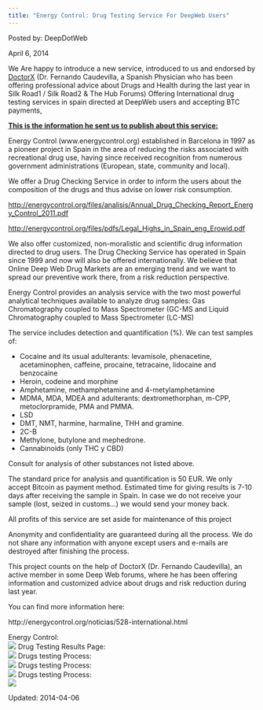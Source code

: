 ```yaml
---
title: "Energy Control: Drug Testing Service For DeepWeb Users"
---
```


Posted by: DeepDotWeb

<span>April 6, 2014</span>

<p>We Are happy to introduce a new service, introduced to us and endorsed by <a href="/2014/03/26/doctorx-ask-drug-expert-physician-thread-now-hub-forums/">DoctorX</a> (Dr. Fernando Caudevilla, a Spanish Physician who has been offering professional advice about Drugs and Health during the last year in Silk Road1 / Silk Road2 &amp; The Hub Forums) Offering International drug testing services in spain directed at DeepWeb users and accepting BTC payments,</p>
<p><span style="text-decoration: underline;"><strong>This is the information he sent us to publish about this service:</strong></span></p>
<p>Energy Control (www.energycontrol.org) established in Barcelona in 1997 as a pioneer project in Spain in the area of reducing the risks associated with recreational drug use, having since received recognition from numerous government administrations (European, state, community and local).</p>
<p>We offer a Drug Checking Service in order to inform the users about the composition of the drugs and thus advise on lower risk consumption.</p>
<p><a href="http://energycontrol.org/files/analisis/Annual_Drug_Checking_Report_Energy_Control_2011.pdf">http://energycontrol.org/files/analisis/Annual_Drug_Checking_Report_Energy_Control_2011.pdf</a></p>
<p><a href="http://energycontrol.org/files/pdfs/Legal_Highs_in_Spain_eng_Erowid.pdf">http://energycontrol.org/files/pdfs/Legal_Highs_in_Spain_eng_Erowid.pdf</a></p>
<p>We also offer customized, non-moralistic and scientific drug information directed to drug users. The Drug Checking Service has operated in Spain since 1999 and now will also be offered internationally. We believe that Online Deep Web Drug Markets are an emerging trend and we want to spread our preventive work there, from a risk reduction perspective.</p>
<p>Energy Control provides an analysis service with the two most powerful analytical techniques available to analyze drug samples: Gas Chromatography coupled to Mass Spectrometer (GC-MS and Liquid Chromatography coupled to Mass Spectrometer (LC-MS)</p>
<p>The service includes detection and quantification (%). We can test samples of:</p>
<ul>
<li>Cocaine and its usual adulterants: levamisole, phenacetine, acetaminophen, caffeine, procaine, tetracaine, lidocaine and benzocaine</li>
<li>Heroin, codeine and morphine</li>
<li>Amphetamine, methamphetamine and 4-metylamphetamine</li>
<li>MDMA, MDA, MDEA and adulterants: dextromethorphan, m-CPP, metoclorpramide, PMA and PMMA.</li>
<li>LSD</li>
<li>DMT, NMT, harmine, harmaline, THH and gramine.</li>
<li>2C-B</li>
<li>Methylone, butylone and mephedrone.</li>
<li>Cannabinoids (only THC y CBD)</li>
</ul>
<p>Consult for analysis of other substances not listed above.</p>
<p>The standard price for analysis and quantification is 50 EUR. We only accept Bitcoin as payment method. Estimated time for giving results is 7-10 days after receiving the sample in Spain. In case we do not receive your sample (lost, seized in customs…) we would send your money back.</p>
<p>All profits of this service are set aside for maintenance of this project</p>
<p>Anonymity and confidentiality are guaranteed during all the process. We do not share any information with anyone except users and e-mails are destroyed after finishing the process.</p>
<p>This project counts on the help of DoctorX (Dr. Fernando Caudevilla), an active member in some Deep Web forums, where he has been offering information and customized advice about drugs and risk reduction during last year.</p>
<p>You can find more information here:</p>
<p>http://energycontrol.org/noticias/528-international.html</p>
<p>Energy Control:<br />


<img src="https://info-gir.github.io/deepdotweb/imgs/2014/04/energy_control.jpg"/>
    Drug Testing Results Page:<br />


<img src="https://info-gir.github.io/deepdotweb/imgs/2014/04/Sin-título.jpg"/>
    Drugs testing Process:<br />


<img src="https://info-gir.github.io/deepdotweb/imgs/2014/04/resultados_analisis.jpg"/>
    Drugs testing Process:<br />


<img src="https://info-gir.github.io/deepdotweb/imgs/2014/04/presentacion_analisis.jpg"/>
    Drugs testing Process:<br />


<img src="https://info-gir.github.io/deepdotweb/imgs/2014/04/matraces.png"/>

Updated: 2014-04-06
    
